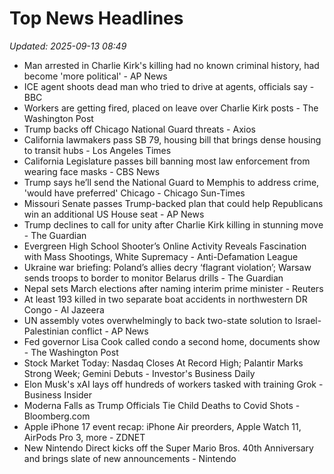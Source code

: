# Top News Headlines

_Updated: 2025-09-13 08:49_

- Man arrested in Charlie Kirk's killing had no known criminal history, had become 'more political' - AP News
- ICE agent shoots dead man who tried to drive at agents, officials say - BBC
- Workers are getting fired, placed on leave over Charlie Kirk posts - The Washington Post
- Trump backs off Chicago National Guard threats - Axios
- California lawmakers pass SB 79, housing bill that brings dense housing to transit hubs - Los Angeles Times
- California Legislature passes bill banning most law enforcement from wearing face masks - CBS News
- Trump says he’ll send the National Guard to Memphis to address crime, 'would have preferred' Chicago - Chicago Sun-Times
- Missouri Senate passes Trump-backed plan that could help Republicans win an additional US House seat - AP News
- Trump declines to call for unity after Charlie Kirk killing in stunning move - The Guardian
- Evergreen High School Shooter’s Online Activity Reveals Fascination with Mass Shootings, White Supremacy - Anti-Defamation League
- Ukraine war briefing: Poland’s allies decry ‘flagrant violation’; Warsaw sends troops to border to monitor Belarus drills - The Guardian
- Nepal sets March elections after naming interim prime minister - Reuters
- At least 193 killed in two separate boat accidents in northwestern DR Congo - Al Jazeera
- UN assembly votes overwhelmingly to back two-state solution to Israel-Palestinian conflict - AP News
- Fed governor Lisa Cook called condo a second home, documents show - The Washington Post
- Stock Market Today: Nasdaq Closes At Record High; Palantir Marks Strong Week; Gemini Debuts - Investor's Business Daily
- Elon Musk's xAI lays off hundreds of workers tasked with training Grok - Business Insider
- Moderna Falls as Trump Officials Tie Child Deaths to Covid Shots - Bloomberg.com
- Apple iPhone 17 event recap: iPhone Air preorders, Apple Watch 11, AirPods Pro 3, more - ZDNET
- New Nintendo Direct kicks off the Super Mario Bros. 40th Anniversary and brings slate of new announcements - Nintendo